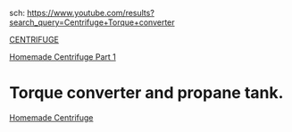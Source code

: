 sch: https://www.youtube.com/results?search_query=Centrifuge+Torque+converter

[CENTRIFUGE](https://youtu.be/FNC-PVOj-fY)

[Homemade Centrifuge Part 1](https://youtu.be/ZAaILenh9l4)

# Torque converter and propane tank.
[Homemade Centrifuge](https://youtu.be/8UrIH0252Zg)
